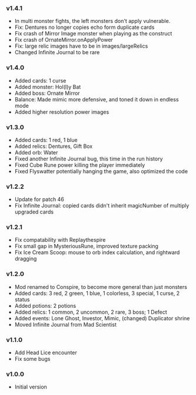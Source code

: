### v1.4.1
* In multi monster fights, the left monsters don't apply vulnerable.
* Fix: Dentures no longer copies echo form duplicate cards
* Fix crash of Mirror Image monster when playing as the construct
* Fix crash of OrnateMirror.onApplyPower
* Fix: large relic images have to be in images/largeRelics
* Changed Infinite Journal to be rare

### v1.4.0
* Added cards: 1 curse
* Added monster: Hol(l)y Bat
* Added boss: Ornate Mirror
* Balance: Made mimic more defensive, and toned it down in endless mode
* Added higher resolution power images

### v1.3.0
* Added cards: 1 red, 1 blue
* Added relics: Dentures, Gift Box
* Added orb: Water
* Fixed another Infinite Journal bug, this time in the run history
* Fixed Cube Rune power killing the player immediately
* Fixed Flyswatter potentially hanging the game, also optimized the code

### v1.2.2
* Update for patch 46
* Fix Infinite Journal: copied cards didn't inherit magicNumber of multiply upgraded cards

### v1.2.1
* Fix compatability with Replaythespire
* Fix small gap in MysteriousRune, improved texture packing
* Fix Ice Cream Scoop: mouse to orb index calculation, and rightward dragging

### v1.2.0
* Mod renamed to Conspire, to become more general than just monsters
* Added cards: 3 red, 2 green, 1 blue, 1 colorless, 3 special, 1 curse, 2 status
* Added potions: 2 potions
* Added relics: 1 common, 2 uncommon, 2 rare, 3 boss; 1 Defect
* Added events: Lone Ghost, Investor, Mimic, (changed) Duplicator shrine
* Moved Infinite Journal from Mad Scientist

### v1.1.0
* Add Head Lice encounter
* Fix some bugs

### v1.0.0
* Initial version